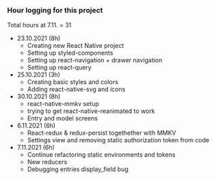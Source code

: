 ### Hour logging for this project

Total hours at 7.11. = 31

- 23.10.2021 (8h)
  - Creating new React Native project
  - Setting up styled-components
  - Setting up react-navigation + drawer navigation
  - Setting up react-query
- 25.10.2021 (3h)
  - Creating basic styles and colors
  - Adding react-native-svg and icons
- 30.10.2021 (8h)
  - react-native-mmkv setup
  - trying to get react-native-reanimated to work
  - Entry and model screens
- 6.11.2021 (6h)
  - React-redux & redux-persist togethether with MMKV
  - Settings view and removing static authorization token from code
- 7.11.2021 (6h)
  - Continue refactoring static environments and tokens
  - New reducers
  - Debugging entries display_field bug
